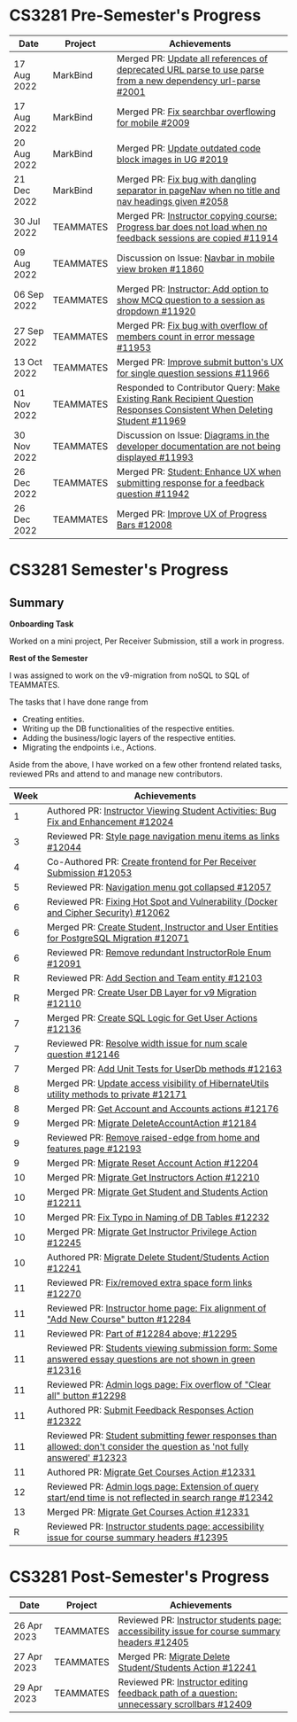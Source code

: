 # CS3281 Pre-Semester's Progress

| Date        | Project   | Achievements                                                                                                                                                                 |
| ----------- | --------- | ---------------------------------------------------------------------------------------------------------------------------------------------------------------------------- |
| 17 Aug 2022 | MarkBind  | Merged PR: [Update all references of deprecated URL parse to use parse from a new dependency url-parse #2001](https://github.com/MarkBind/markbind/pull/2001)                |
| 17 Aug 2022 | MarkBind  | Merged PR: [Fix searchbar overflowing for mobile #2009](https://github.com/MarkBind/markbind/pull/2009)                                                                      |
| 20 Aug 2022 | MarkBind  | Merged PR: [Update outdated code block images in UG #2019](https://github.com/MarkBind/markbind/pull/2019)                                                                   |
| 21 Dec 2022 | MarkBind  | Merged PR: [Fix bug with dangling separator in pageNav when no title and nav headings given #2058](https://github.com/MarkBind/markbind/pull/2058)                           |
| 30 Jul 2022 | TEAMMATES | Merged PR: [Instructor copying course: Progress bar does not load when no feedback sessions are copied #11914](https://github.com/TEAMMATES/teammates/pull/11914)            |
| 09 Aug 2022 | TEAMMATES | Discussion on Issue: [Navbar in mobile view broken #11860](https://github.com/TEAMMATES/teammates/issues/11860)                                                              |
| 06 Sep 2022 | TEAMMATES | Merged PR: [Instructor: Add option to show MCQ question to a session as dropdown #11920](https://github.com/TEAMMATES/teammates/pull/11920)                                  |
| 27 Sep 2022 | TEAMMATES | Merged PR: [Fix bug with overflow of members count in error message #11953](https://github.com/TEAMMATES/teammates/pull/11953)                                               |
| 13 Oct 2022 | TEAMMATES | Merged PR: [Improve submit button's UX for single question sessions #11966](https://github.com/TEAMMATES/teammates/pull/11966)                                               |
| 01 Nov 2022 | TEAMMATES | Responded to Contributor Query: [Make Existing Rank Recipient Question Responses Consistent When Deleting Student #11969](https://github.com/TEAMMATES/teammates/pull/11969) |
| 30 Nov 2022 | TEAMMATES | Discussion on Issue: [Diagrams in the developer documentation are not being displayed #11993](https://github.com/TEAMMATES/teammates/issues/11993)                           |
| 26 Dec 2022 | TEAMMATES | Merged PR: [Student: Enhance UX when submitting response for a feedback question #11942](https://github.com/TEAMMATES/teammates/pull/11942)                                  |
| 26 Dec 2022 | TEAMMATES | Merged PR: [Improve UX of Progress Bars #12008](https://github.com/TEAMMATES/teammates/pull/12008)                                                                           |

# CS3281 Semester's Progress

## Summary

**Onboarding Task**

Worked on a mini project, Per Receiver Submission, still a work in progress.

**Rest of the Semester**

I was assigned to work on the v9-migration from noSQL to SQL of TEAMMATES.

The tasks that I have done range from

- Creating entities.
- Writing up the DB functionalities of the respective entities.
- Adding the business/logic layers of the respective entities.
- Migrating the endpoints i.e., Actions.

Aside from the above, I have worked on a few other frontend related tasks, reviewed PRs and attend to and manage new contributors.

| Week | Achievements                                                                                                                                                                  |
| ---- | ----------------------------------------------------------------------------------------------------------------------------------------------------------------------------- |
| 1    | Authored PR: [Instructor Viewing Student Activities: Bug Fix and Enhancement #12024](https://github.com/TEAMMATES/teammates/pull/12024)                                       |
| 3    | Reviewed PR: [Style page navigation menu items as links #12044](https://github.com/TEAMMATES/teammates/pull/12044)                                                            |
| 4    | Co-Authored PR: [Create frontend for Per Receiver Submission #12053](https://github.com/TEAMMATES/teammates/pull/12053)                                                       |
| 5    | Reviewed PR: [Navigation menu got collapsed #12057](https://github.com/TEAMMATES/teammates/pull/12057)                                                                        |
| 6    | Reviewed PR: [Fixing Hot Spot and Vulnerability (Docker and Cipher Security) #12062](https://github.com/TEAMMATES/teammates/pull/12062)                                       |
| 6    | Merged PR: [Create Student, Instructor and User Entities for PostgreSQL Migration #12071](https://github.com/TEAMMATES/teammates/pull/12071)                                  |
| 6    | Reviewed PR: [Remove redundant InstructorRole Enum #12091](https://github.com/TEAMMATES/teammates/pull/12091)                                                                 |
| R    | Reviewed PR: [Add Section and Team entity #12103](https://github.com/TEAMMATES/teammates/pull/12103)                                                                          |
| R    | Merged PR: [Create User DB Layer for v9 Migration #12110](https://github.com/TEAMMATES/teammates/pull/12110)                                                                  |
| 7    | Merged PR: [Create SQL Logic for Get User Actions #12136](https://github.com/TEAMMATES/teammates/pull/12136)                                                                  |
| 7    | Reviewed PR: [Resolve width issue for num scale question #12146](https://github.com/TEAMMATES/teammates/pull/12146)                                                           |
| 7    | Merged PR: [Add Unit Tests for UserDb methods #12163](https://github.com/TEAMMATES/teammates/pull/12163)                                                                      |
| 8    | Merged PR: [Update access visibility of HibernateUtils utility methods to private #12171](https://github.com/TEAMMATES/teammates/pull/12171)                                  |
| 8    | Merged PR: [Get Account and Accounts actions #12176](https://github.com/TEAMMATES/teammates/pull/12176)                                                                       |
| 9    | Merged PR: [Migrate DeleteAccountAction #12184](https://github.com/TEAMMATES/teammates/pull/12184)                                                                            |
| 9    | Reviewed PR: [Remove raised-edge from home and features page #12193](https://github.com/TEAMMATES/teammates/pull/12193)                                                       |
| 9    | Merged PR: [Migrate Reset Account Action #12204](https://github.com/TEAMMATES/teammates/pull/12204)                                                                           |
| 10   | Merged PR: [Migrate Get Instructors Action #12210](https://github.com/TEAMMATES/teammates/pull/12210)                                                                         |
| 10   | Merged PR: [Migrate Get Student and Students Action #12211](https://github.com/TEAMMATES/teammates/pull/12211)                                                                |
| 10   | Merged PR: [Fix Typo in Naming of DB Tables #12232](https://github.com/TEAMMATES/teammates/pull/12232)                                                                        |
| 10   | Merged PR: [Migrate Get Instructor Privilege Action #12245](https://github.com/TEAMMATES/teammates/pull/12245)                                                                |
| 10   | Authored PR: [Migrate Delete Student/Students Action #12241](https://github.com/TEAMMATES/teammates/pull/12241)                                                               |
| 11   | Reviewed PR: [Fix/removed extra space form links #12270](https://github.com/TEAMMATES/teammates/pull/12270)                                                                   |
| 11   | Reviewed PR: [Instructor home page: Fix alignment of "Add New Course" button #12284](https://github.com/TEAMMATES/teammates/pull/12284)                                       |
| 11   | Reviewed PR: [Part of #12284 above; #12295](https://github.com/TEAMMATES/teammates/pull/12295)                                                                                |
| 11   | Reviewed PR: [Students viewing submission form: Some answered essay questions are not shown in green #12316](https://github.com/TEAMMATES/teammates/pull/12316)               |
| 11   | Reviewed PR: [Admin logs page: Fix overflow of "Clear all" button #12298](https://github.com/TEAMMATES/teammates/pull/12298)                                                  |
| 11   | Authored PR: [Submit Feedback Responses Action #12322](https://github.com/TEAMMATES/teammates/pull/12322)                                                                     |
| 11   | Reviewed PR: [Student submitting fewer responses than allowed: don't consider the question as 'not fully answered' #12323](https://github.com/TEAMMATES/teammates/pull/12323) |
| 11   | Authored PR: [Migrate Get Courses Action #12331](https://github.com/TEAMMATES/teammates/pull/12331)                                                                           |
| 12   | Reviewed PR: [Admin logs page: Extension of query start/end time is not reflected in search range #12342](https://github.com/TEAMMATES/teammates/pull/12342)                  |
| 13   | Merged PR: [Migrate Get Courses Action #12331](https://github.com/TEAMMATES/teammates/pull/12331)                                                                             |
| R    | Reviewed PR: [Instructor students page: accessibility issue for course summary headers #12395](https://github.com/TEAMMATES/teammates/pull/12395)                             |

# CS3281 Post-Semester's Progress

| Date        | Project   | Achievements                                                                                                                                      |
| ----------- | --------- | ------------------------------------------------------------------------------------------------------------------------------------------------- |
| 26 Apr 2023 | TEAMMATES | Reviewed PR: [Instructor students page: accessibility issue for course summary headers #12405](https://github.com/TEAMMATES/teammates/pull/12405) |
| 27 Apr 2023 | TEAMMATES | Merged PR: [Migrate Delete Student/Students Action #12241](https://github.com/TEAMMATES/teammates/pull/12241)                                     |
| 29 Apr 2023 | TEAMMATES | Reviewed PR: [Instructor editing feedback path of a question: unnecessary scrollbars #12409](https://github.com/TEAMMATES/teammates/pull/12409)   |
